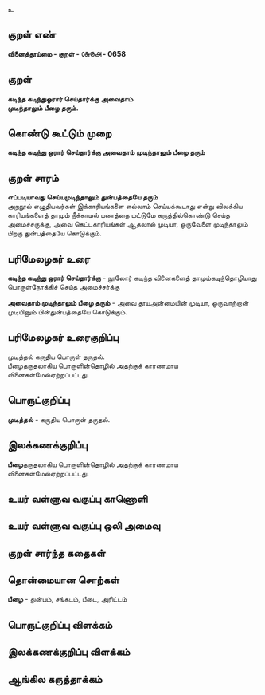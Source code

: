 உ

## குறள் எண் 

**வினைத்தூய்மை - குறள் - ௦௬௫௮ - 0658**    

## குறள் 

**கடிந்த கடிந்துஓரார் செய்தார்க்கு அவைதாம்  
முடிந்தாலும் பீழை தரும்.**  

## கொண்டு கூட்டும் முறை

**கடிந்த கடிந்து ஒரார் செய்தார்க்கு அவைதாம் முடிந்தாலும் பீழை தரும்**

## குறள் சாரம் 

**எப்படியாவது செய்யமுடிந்தாலும் துன்பத்தையே தரும்**  
அறநூல் எழுதியவர்கள் இக்காரியங்களை எல்லாம் செய்யக்கூடாது என்று விலக்கிய காரியங்களைத் தாமும் நீக்காமல் பணத்தை மட்டுமே கருத்தில்கொண்டு செய்த அமைச்சருக்கு, அவை கெட்டகாரியங்கள் ஆதலால் முடியா, ஒருவேளை முடிந்தாலும் பிறகு துன்பத்தையே கொடுக்கும்.  

## பரிமேலழகர் உரை

**கடிந்த கடிந்து ஒரார் செய்தார்க்கு** - நூலோர் கடிந்த வினைகளைத் தாமும்கடிந்தொழியாது பொருள்நோக்கிச் செய்த அமைச்சர்க்கு  

**அவைதாம் முடிந்தாலும் பீழை தரும்** - அவை தூயஅன்மையின் முடியா, ஒருவாற்றான் முடியினும் பின்துன்பத்தையே கொடுக்கும்.   

## பரிமேலழகர் உரைகுறிப்பு   

முடித்தல் கருதிய பொருள் தருதல்.  
பீழைதருதலாகிய பொருளின்தொழில் அதற்குக் காரணமாய வினைகள்மேல்ஏற்றப்பட்டது.  

## பொருட்குறிப்பு 

**முடித்தல்** - கருதிய பொருள் தருதல்.    

## இலக்கணக்குறிப்பு  

**பீழை**தருதலாகிய பொருளின்தொழில் அதற்குக் காரணமாய வினைகள்மேல்ஏற்றப்பட்டது.    

## உயர் வள்ளுவ வகுப்பு காணொளி


## உயர் வள்ளுவ வகுப்பு ஒலி அமைவு 

 
## குறள் சார்ந்த கதைகள் 


## தொன்மையான சொற்கள்

**பீழை** - துன்பம், சங்கடம், பீடை, அரிட்டம்  

## பொருட்குறிப்பு விளக்கம்


## இலக்கணக்குறிப்பு விளக்கம்


## ஆங்கில கருத்தாக்கம் 


